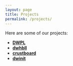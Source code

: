 ```yaml
---
layout: page
title: Projects
permalink: /projects/
---
```


Here are some of our projects:

- **[DWPL](https://github.com/dawn-winery/DWPL)**
- **[dwhbll](https://github.com/dawn-winery/dwhbll)**
- **[crustboard](https://github.com/dawn-winery/crustboard)**
- **[dwinit](https://github.com/dawn-winery/dwinit)**
